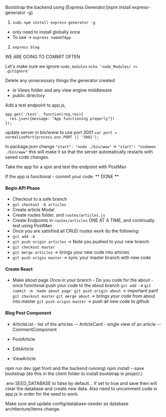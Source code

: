 Bootstrap the backend using [Express Generator](npm install express-generator -g)

1) `sudo npm install express-generator -g`
  - only need to install globally once
  - To use -> `express nameOfApp`
2) `express blog`

WE ARE GOING TO COMMIT OFTEN

Let's make sure we ignore `node_modules`
`echo 'node_Modules/ >> .gitignore'`

Delete any unnecessary things the generator created
  - ie Views folder and any view engine middleware
  - public directory

Add a test endpoint to app.js,
```
app.get('/test', function(req,res){
  res.json({message: "App functioning properly"})
});
```

update server in bin/www to use port 3001
`var port = normalizePort(process.env.PORT || '3001');`

In package.json change `"start": "node ./bin/www"` -> `"start": "nodemon ./bin/www"`
this will make it so that the server automatically restarts with saved code changes.

Take the app for a spin and test the endpoint with PostMan

If the app is functional - commit your code.
** DONE **

#### Begin API Phase

  - Checkout to a safe branch
  - `git checkout -b articles`
  - Create article Model
  - Create routes folder, and `routes/articles.js`
  - Create Endpoints in `routes/articles` ONE AT A TIME, and continually test using PostMan
  - Once you are satisfied all CRUD routes work do the following:
  - `git add -A`
  - `git push origin articles` -> Note you pushed to your new branch
  - `git checkout master`
  - `git merge articles` -> brings your new code into articles
  - `git push origin master` -> sync your master branch with new code


#### Create React
  - Make about page
Once in your branch - Do you code for the about - once functional push your code to the about branch
`git add -A`
`git commit -m 'made about page'`
`git push origin about` -> important part!
`git checkout master`
`git merge about` -> brings your code from about into master
`git push origin master` -> push all new code to github

#### Blog Post Component

  - ArticleList - list of the articles
  -- ArticleCard - single view of an article
  -- CommentComponent

  - PostArticle

  - EditArticle

  - ViewArticle

npm run dev (get front and the backend running)
npm install --save bootstrap (do this in the client folder to install bootstrap in project.)

.env  SEED_DATABASE to false by default... if set to true and save then will clear the database and
create new data.  Also need to uncomment code in app.js in order for the seed to work.

Make sure and update config/database-seeder as database architecture/items change.

